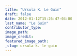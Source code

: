 ```yaml
---
title: "Ursula K. Le Guin"
draft: false
date: 2012-01-12T15:26:47-04:00
last_name: "Le Guin"
contributor_type:
image_path:
image_credit:
featured_image_path:
_slug: ursula-k.-le-guin
---
```

